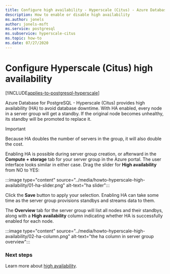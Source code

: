 ```yaml
---
title: Configure high availability - Hyperscale (Citus) - Azure Database for PostgreSQL
description: How to enable or disable high availability
ms.author: jonels
author: jonels-msft
ms.service: postgresql
ms.subservice: hyperscale-citus
ms.topic: how-to
ms.date: 07/27/2020
---
```


# Configure Hyperscale (Citus) high availability

[!INCLUDE[applies-to-postgresql-hyperscale](../includes/applies-to-postgresql-hyperscale.md)]

Azure Database for PostgreSQL - Hyperscale (Citus) provides high availability
(HA) to avoid database downtime. With HA enabled, every node in a server group
will get a standby. If the original node becomes unhealthy, its standby will be
promoted to replace it.

> [!IMPORTANT]
> Because HA doubles the number of servers in the group, it will also double
> the cost.

Enabling HA is possible during server group creation, or afterward in the
**Compute + storage** tab for your server group in the Azure portal. The user
interface looks similar in either case. Drag the slider for **High
availability** from NO to YES:

:::image type="content" source="../media/howto-hyperscale-high-availability/01-ha-slider.png" alt-text="ha slider":::

Click the **Save** button to apply your selection. Enabling HA can take some
time as the server group provisions standbys and streams data to them.

The **Overview** tab for the server group will list all nodes and their
standbys, along with a **High availability** column indicating whether HA is
successfully enabled for each node.

:::image type="content" source="../media/howto-hyperscale-high-availability/02-ha-column.png" alt-text="the ha column in server group overview":::

### Next steps

Learn more about [high availability](concepts-high-availability.md).
